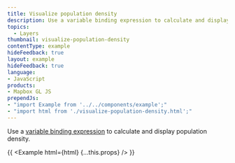 ```yaml
---
title: Visualize population density
description: Use a variable binding expression to calculate and display population density.
topics:
  - Layers
thumbnail: visualize-population-density
contentType: example
hideFeedback: true
layout: example
hideFeedback: true
language:
- JavaScript
products:
- Mapbox GL JS
prependJs:
- "import Example from '../../components/example';"
- "import html from './visualize-population-density.html';"
---
```


Use a [variable binding expression](https://maplibre.org/maplibre-gl-js-docs/style-spec/expressions/#variable-binding) to calculate and display population density.

{{ <Example html={html} {...this.props} /> }}
